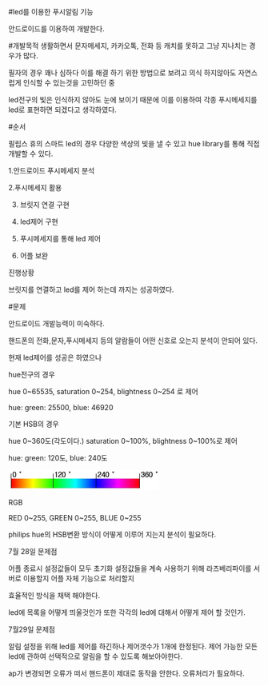 #led를 이용한 푸시알림 기능


안드로이드를 이용하여 개발한다.

#개발목적
 생활하면서 문자메세지, 카카오톡, 전화 등 캐치를 못하고 그냥 지나치는 경우가 많다.

필자의 경우 꽤나 심하다 이를 해결 하기 위한 방법으로 보려고 의식 하지않아도 자연스럽게 인식할 수 있는것을 고민하던 중

led전구의 빛은 인식하지 않아도 눈에 보이기 때문에 이를 이용하여 각종 푸시메세지를 led로 표현하면 되겠다고 생각하였다.

#순서

필립스 휴의 스마트 led의 경우 다양한 색상의 빛을 낼 수 있고 hue library를 통해 직접 개발할 수 있다.


1.안드로이드 푸시메세지 분석

2.푸시메세지 활용

3. 브릿지 연결 구현

4. led제어 구현

5. 푸시메세지를 통해 led 제어

6. 어플 보완


진행상황


브릿지를 연결하고 led를 제어 하는데 까지는 성공하였다.



#문제

안드로이드 개발능력이 미숙하다.

핸드폰의 전화,문자,푸시메세지 등의 알람들이 어떤 신호로 오는지 분석이 안되어 있다.

현재 led제어를 성공은 하였으나

hue전구의 경우

hue 0~65535, saturation 0~254, blightness 0~254 로 제어

hue: green: 25500, blue: 46920

기본 HSB의 경우

hue 0~360도(각도이다.) saturation 0~100%, blightness 0~100%로 제어

hue: green: 120도, blue: 240도

![HSB !](3219315_1279195852.jpg)

RGB 

RED 0~255, GREEN 0~255, BLUE 0~255

philips hue의 HSB변환 방식이 어떻게 이루어 지는지 분석이 필요하다.

7월 28일 문제점

어플 종료시 설정값들이 모두 초기화 설정값들을 계속 사용하기 위해 라즈베리파이를 서버로 이용할지 어플 자체 기능으로 처리할지 

효율적인 방식을 채택 해야한다. 

led에 목록을 어떻게 띄울것인가 또한 각각의 led에 대해서 어떻게 제어 할 것인가.

7월29일 문제점

알림 설정을 위해 led를 제어를 하긴하나 제어갯수가 1개에 한정된다.
제어 가능한 모든 led에 관하여 선택적으로 알림을 할 수 있도록 해보아야한다.

ap가 변경되면 오류가 떠서 핸드폰이 제대로 동작을 안한다.
오류처리가 필요하다.







